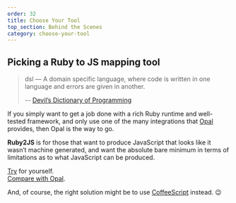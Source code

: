```yaml
---
order: 32
title: Choose Your Tool
top_section: Behind the Scenes
category: choose-your-tool
---
```


## Picking a Ruby to JS mapping tool

> dsl — A domain specific language, where code is written in one language and
> errors are given in another.
> 
> -- [Devil’s Dictionary of Programming](https://programmingisterrible.com/post/65781074112/devils-dictionary-of-programming)

If you simply want to get a job done with a rich Ruby runtime and well-tested
framework, and only use one of the many integrations that
[Opal](https://opalrb.com/) provides, then Opal is the way to go.

**Ruby2JS** is for those that want to produce JavaScript that looks like it
wasn’t machine generated, and want the absolute bare minimum in terms of
limitations as to what JavaScript can be produced.

[Try](/demo) for yourself.  
[Compare with Opal](https://opalrb.com/try/#code:).

And, of course, the right solution might be to use
[CoffeeScript](https://coffeescript.org/) instead. 😉
